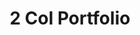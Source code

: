 ---
title:			"2 Col Portfolio"
slug:			2-col-portfolio
src:			/template-overviews/2-col-portfolio
categories:		template portfolios unstyled
description:	"A basic, two column, portfolio page template perfect for showcasing a group of projects with some details."
bump:			"A two column portfolio template."
img-src:		/img/templates/2-col-portfolio.jpg
img-desc:		"Free Bootstrap 4 Portfolio Theme"
layout:			template-overview

meta-title: "Two Column Portfolio - Free Bootstrap Template"
meta-description: "A two column portfolio page template for Bootstrap 4. All Start Bootstrap templates are free to use and open source."

features:
  - Two column portfolio layout
  - Item headings and description areas

long-description: "2 Col Portfolio is a basic, unstyled portfolio grid template with a responsive, two column layout. This template is ideal for pages featuring a smaller number of projects with some details."

alt-version:		"no"
user-version:		"no"

v4-version:			"yes"
alt-v4:				"https://github.com/BlackrockDigital/startbootstrap-2-col-portfolio/archive/v4-dev.zip"

redirect_from:
  - /2-col-portfolio/
  - /2-col-portfolio.php/
  - /templates/2-col-portfolio.html/
  - /downloads/2-col-portfolio.zip/
---
